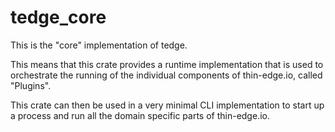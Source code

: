 # tedge_core

This is the "core" implementation of tedge.

This means that this crate provides a runtime implementation that is used to
orchestrate the running of the individual components of thin-edge.io, called
"Plugins".

This crate can then be used in a very minimal CLI implementation to start up a
process and run all the domain specific parts of thin-edge.io.

